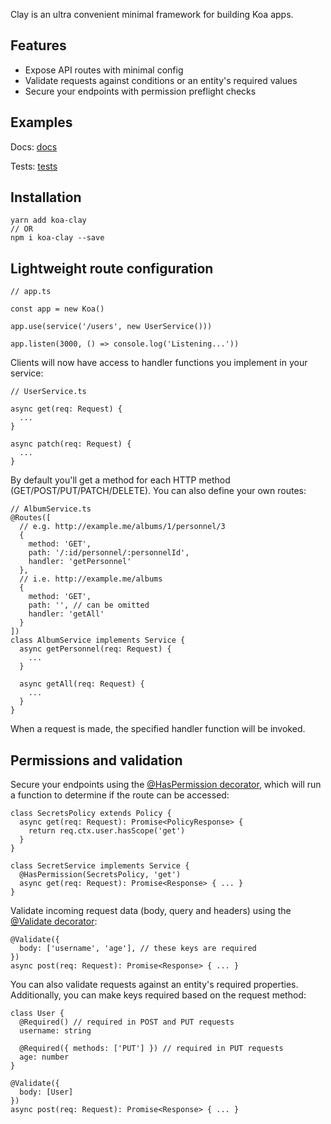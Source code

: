 Clay is an ultra convenient minimal framework for building Koa apps.

## Features
* Expose API routes with minimal config
* Validate requests against conditions or an entity's required values
* Secure your endpoints with permission preflight checks

## Examples
Docs: [docs](https://github.com/tudddorrr/clay/tree/main/docs)

Tests: [tests](https://github.com/tudddorrr/clay/tree/main/tests)

## Installation
```
yarn add koa-clay
// OR
npm i koa-clay --save
```

## Lightweight route configuration

```
// app.ts

const app = new Koa()

app.use(service('/users', new UserService()))

app.listen(3000, () => console.log('Listening...'))
```

Clients will now have access to handler functions you implement in your service:

```
// UserService.ts

async get(req: Request) {
  ...
}

async patch(req: Request) {
  ...
}
```

By default you'll get a method for each HTTP method (GET/POST/PUT/PATCH/DELETE). You can also define your own routes:

```
// AlbumService.ts
@Routes([
  // e.g. http://example.me/albums/1/personnel/3
  {
    method: 'GET',
    path: '/:id/personnel/:personnelId',
    handler: 'getPersonnel'
  },
  // i.e. http://example.me/albums
  {
    method: 'GET',
    path: '', // can be omitted
    handler: 'getAll'
  }
])
class AlbumService implements Service {
  async getPersonnel(req: Request) {
    ...
  }

  async getAll(req: Request) {
    ...
  }
}
```

When a request is made, the specified handler function will be invoked.

## Permissions and validation

Secure your endpoints using the [@HasPermission decorator](https://github.com/tudddorrr/clay/tree/main/docs/permissions.md), which will run a function to determine if the route can be accessed:

```
class SecretsPolicy extends Policy {
  async get(req: Request): Promise<PolicyResponse> {
    return req.ctx.user.hasScope('get')
  }
}

class SecretService implements Service {
  @HasPermission(SecretsPolicy, 'get')
  async get(req: Request): Promise<Response> { ... }
}
```

Validate incoming request data (body, query and headers) using the [@Validate decorator](https://github.com/tudddorrr/clay/tree/main/docs/permissions.md):

```
@Validate({
  body: ['username', 'age'], // these keys are required
})
async post(req: Request): Promise<Response> { ... }
```

You can also validate requests against an entity's required properties. Additionally, you can make keys required based on the request method:

```
class User {
  @Required() // required in POST and PUT requests
  username: string

  @Required({ methods: ['PUT'] }) // required in PUT requests
  age: number
}

@Validate({
  body: [User]
})
async post(req: Request): Promise<Response> { ... }
```

